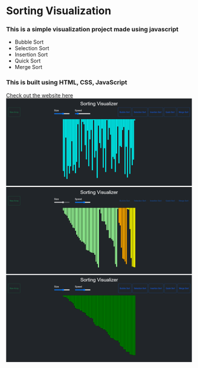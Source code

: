 # Sorting Visualization
### This is a simple visualization project made using javascript 
- Bubble Sort 
- Selection Sort
- Insertion Sort
- Quick Sort
- Merge Sort

### This is built using HTML, CSS, JavaScript <br/>

[Check out the website here](https://sorting-visuliser.netlify.app/)
<img src="img1.png"> <br/>
<img src="img2.png"> <br/>
<img src="img3.png"> <br/>
